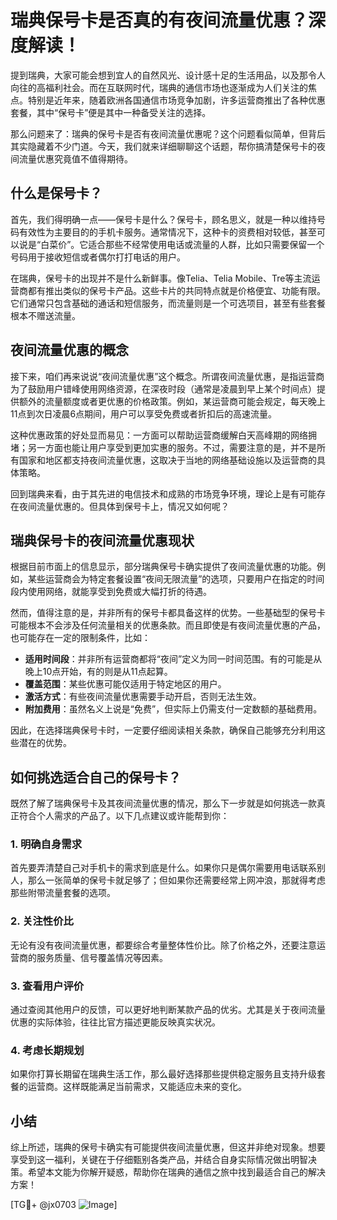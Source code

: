 # 瑞典保号卡是否真的有夜间流量优惠？深度解读！

提到瑞典，大家可能会想到宜人的自然风光、设计感十足的生活用品，以及那令人向往的高福利社会。而在互联网时代，瑞典的通信市场也逐渐成为人们关注的焦点。特别是近年来，随着欧洲各国通信市场竞争加剧，许多运营商推出了各种优惠套餐，其中“保号卡”便是其中一种备受关注的选择。

那么问题来了：瑞典的保号卡是否有夜间流量优惠呢？这个问题看似简单，但背后其实隐藏着不少门道。今天，我们就来详细聊聊这个话题，帮你搞清楚保号卡的夜间流量优惠究竟值不值得期待。

## 什么是保号卡？

首先，我们得明确一点——保号卡是什么？保号卡，顾名思义，就是一种以维持号码有效性为主要目的的手机卡服务。通常情况下，这种卡的资费相对较低，甚至可以说是“白菜价”。它适合那些不经常使用电话或流量的人群，比如只需要保留一个号码用于接收短信或者偶尔打打电话的用户。

在瑞典，保号卡的出现并不是什么新鲜事。像Telia、Telia Mobile、Tre等主流运营商都有推出类似的保号卡产品。这些卡片的共同特点就是价格便宜、功能有限。它们通常只包含基础的通话和短信服务，而流量则是一个可选项目，甚至有些套餐根本不赠送流量。

## 夜间流量优惠的概念

接下来，咱们再来说说“夜间流量优惠”这个概念。所谓夜间流量优惠，是指运营商为了鼓励用户错峰使用网络资源，在深夜时段（通常是凌晨到早上某个时间点）提供额外的流量额度或者更优惠的价格政策。例如，某运营商可能会规定，每天晚上11点到次日凌晨6点期间，用户可以享受免费或者折扣后的高速流量。

这种优惠政策的好处显而易见：一方面可以帮助运营商缓解白天高峰期的网络拥堵；另一方面也能让用户享受到更加实惠的服务。不过，需要注意的是，并不是所有国家和地区都支持夜间流量优惠，这取决于当地的网络基础设施以及运营商的具体策略。

回到瑞典来看，由于其先进的电信技术和成熟的市场竞争环境，理论上是有可能存在夜间流量优惠的。但具体到保号卡上，情况又如何呢？

## 瑞典保号卡的夜间流量优惠现状

根据目前市面上的信息显示，部分瑞典保号卡确实提供了夜间流量优惠的功能。例如，某些运营商会为特定套餐设置“夜间无限流量”的选项，只要用户在指定的时间段内使用网络，就能享受到免费或大幅打折的待遇。

然而，值得注意的是，并非所有的保号卡都具备这样的优势。一些基础型的保号卡可能根本不会涉及任何流量相关的优惠条款。而且即使是有夜间流量优惠的产品，也可能存在一定的限制条件，比如：

- **适用时间段**：并非所有运营商都将“夜间”定义为同一时间范围。有的可能是从晚上10点开始，有的则是从11点起算。
- **覆盖范围**：某些优惠可能仅适用于特定地区的用户。
- **激活方式**：有些夜间流量优惠需要手动开启，否则无法生效。
- **附加费用**：虽然名义上说是“免费”，但实际上仍需支付一定数额的基础费用。

因此，在选择瑞典保号卡时，一定要仔细阅读相关条款，确保自己能够充分利用这些潜在的优势。

## 如何挑选适合自己的保号卡？

既然了解了瑞典保号卡及其夜间流量优惠的情况，那么下一步就是如何挑选一款真正符合个人需求的产品了。以下几点建议或许能帮到你：

### 1. 明确自身需求
首先要弄清楚自己对手机卡的需求到底是什么。如果你只是偶尔需要用电话联系别人，那么一张简单的保号卡就足够了；但如果你还需要经常上网冲浪，那就得考虑那些附带流量套餐的选项。

### 2. 关注性价比
无论有没有夜间流量优惠，都要综合考量整体性价比。除了价格之外，还要注意运营商的服务质量、信号覆盖情况等因素。

### 3. 查看用户评价
通过查阅其他用户的反馈，可以更好地判断某款产品的优劣。尤其是关于夜间流量优惠的实际体验，往往比官方描述更能反映真实状况。

### 4. 考虑长期规划
如果你打算长期留在瑞典生活工作，那么最好选择那些提供稳定服务且支持升级套餐的运营商。这样既能满足当前需求，又能适应未来的变化。

## 小结

综上所述，瑞典的保号卡确实有可能提供夜间流量优惠，但这并非绝对现象。想要享受到这一福利，关键在于仔细甄别各类产品，并结合自身实际情况做出明智决策。希望本文能为你解开疑惑，帮助你在瑞典的通信之旅中找到最适合自己的解决方案！

[TG💪+ @jx0703 ![Image](https://github.com/user-attachments/assets/dbca1d08-cadb-493c-b0ec-ad6f7a83f270)]